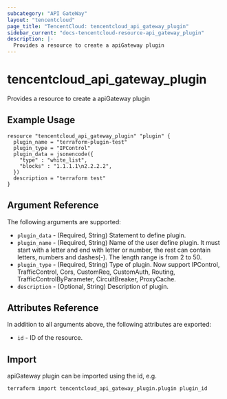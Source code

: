 ```yaml
---
subcategory: "API GateWay"
layout: "tencentcloud"
page_title: "TencentCloud: tencentcloud_api_gateway_plugin"
sidebar_current: "docs-tencentcloud-resource-api_gateway_plugin"
description: |-
  Provides a resource to create a apiGateway plugin
---
```


# tencentcloud_api_gateway_plugin

Provides a resource to create a apiGateway plugin

## Example Usage

```hcl
resource "tencentcloud_api_gateway_plugin" "plugin" {
  plugin_name = "terraform-plugin-test"
  plugin_type = "IPControl"
  plugin_data = jsonencode({
    "type" : "white_list",
    "blocks" : "1.1.1.1\n2.2.2.2",
  })
  description = "terraform test"
}
```

## Argument Reference

The following arguments are supported:

* `plugin_data` - (Required, String) Statement to define plugin.
* `plugin_name` - (Required, String) Name of the user define plugin. It must start with a letter and end with letter or number, the rest can contain letters, numbers and dashes(-). The length range is from 2 to 50.
* `plugin_type` - (Required, String) Type of plugin. Now support IPControl, TrafficControl, Cors, CustomReq, CustomAuth, Routing, TrafficControlByParameter, CircuitBreaker, ProxyCache.
* `description` - (Optional, String) Description of plugin.

## Attributes Reference

In addition to all arguments above, the following attributes are exported:

* `id` - ID of the resource.



## Import

apiGateway plugin can be imported using the id, e.g.

```
terraform import tencentcloud_api_gateway_plugin.plugin plugin_id
```

